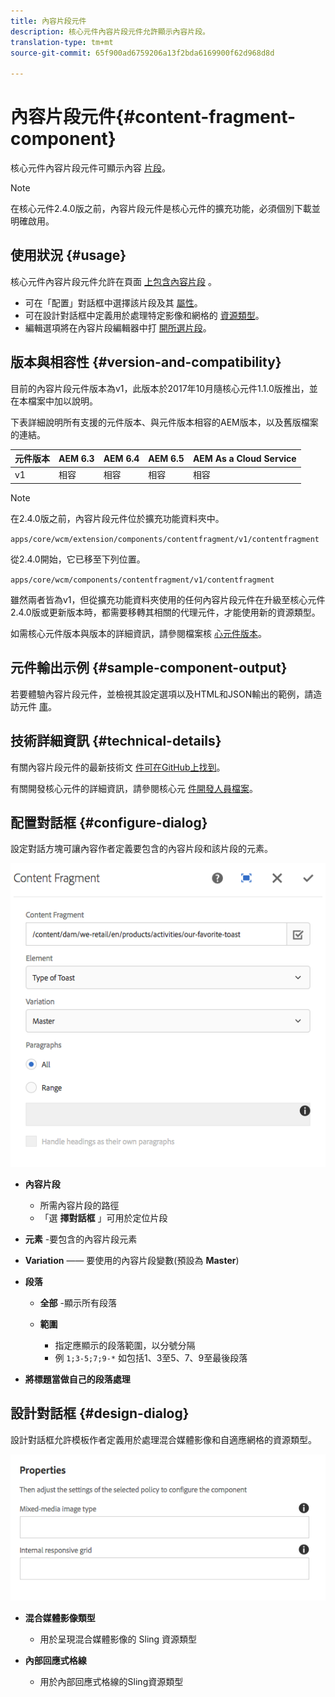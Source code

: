 ```yaml
---
title: 內容片段元件
description: 核心元件內容片段元件允許顯示內容片段。
translation-type: tm+mt
source-git-commit: 65f900ad6759206a13f2bda6169900f62d968d8d

---
```



# 內容片段元件{#content-fragment-component}

核心元件內容片段元件可顯示內容 [片段](https://docs.adobe.com/content/help/en/experience-manager-cloud-service/assets/content-fragments/content-fragments.html)。

>[!NOTE]
>
>在核心元件2.4.0版之前，內容片段元件是核心元件的擴充功能，必須個別下載並明確啟用。

## 使用狀況 {#usage}

核心元件內容片段元件允許在頁面 [上包含內容片段](https://docs.adobe.com/content/help/en/experience-manager-cloud-service/assets/content-fragments/content-fragments.html) 。

* 可在「配置」對話框中選擇該片段及其 [屬性](#configure-dialog)。
* 可在設計對話框中定義用於處理特定影像和網格的 [資源類型](#design-dialog)。
* 編輯選項將在內容片段編輯器中打 [開所選片段](https://docs.adobe.com/content/help/en/experience-manager-cloud-service/assets/content-fragments/content-fragments-variations.html)。

## 版本與相容性 {#version-and-compatibility}

目前的內容片段元件版本為v1，此版本於2017年10月隨核心元件1.1.0版推出，並在本檔案中加以說明。

下表詳細說明所有支援的元件版本、與元件版本相容的AEM版本，以及舊版檔案的連結。

| 元件版本 | AEM 6.3 | AEM 6.4 | AEM 6.5 | AEM As a Cloud Service |
|--- |--- |--- |---|---|
| v1 | 相容 | 相容 | 相容 | 相容 |

>[!NOTE]
>
>在2.4.0版之前，內容片段元件位於擴充功能資料夾中。
>
> `apps/core/wcm/extension/components/contentfragment/v1/contentfragment`
> 
>從2.4.0開始，它已移至下列位置。
>
>`apps/core/wcm/components/contentfragment/v1/contentfragment`
>
>雖然兩者皆為v1，但從擴充功能資料夾使用的任何內容片段元件在升級至核心元件2.4.0版或更新版本時，都需要移轉其相關的代理元件，才能使用新的資源類型。

如需核心元件版本與版本的詳細資訊，請參閱檔案核 [心元件版本](versions.md)。

## 元件輸出示例 {#sample-component-output}

若要體驗內容片段元件，並檢視其設定選項以及HTML和JSON輸出的範例，請造訪元件 [庫](https://adobe.com/go/aem_cmp_library_cf)。

## 技術詳細資訊 {#technical-details}

有關內容片段元件的最新技術文 [件可在GitHub上找到](https://adobe.com/go/aem_cmp_tech_cf_v1)。

有關開發核心元件的詳細資訊，請參閱核心元 [件開發人員檔案](developing.md)。

## 配置對話框 {#configure-dialog}

設定對話方塊可讓內容作者定義要包含的內容片段和該片段的元素。

![](assets/chlimage_1-87.png)

* **內容片段**

   * 所需內容片段的路徑
   * 「選 **擇對話框** 」可用於定位片段

* **元素** -要包含的內容片段元素
* **Variation** —— 要使用的內容片段變數(預設為 **Master**)

* **段落**

   * **全部** -顯示所有段落
   * **範圍**

      * 指定應顯示的段落範圍，以分號分隔
      * 例 `1;3-5;7;9-*` 如包括1、3至5、7、9至最後段落

* **將標題當做自己的段落處理**

## 設計對話框 {#design-dialog}

設計對話框允許模板作者定義用於處理混合媒體影像和自適應網格的資源類型。

![](assets/chlimage_1-88.png)

* **混合媒體影像類型**

   * 用於呈現混合媒體影像的 Sling 資源類型

* **內部回應式格線**

   * 用於內部回應式格線的Sling資源類型

